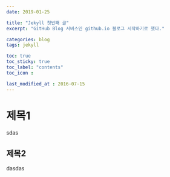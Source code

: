 ```yaml
---
date: 2019-01-25

title: "Jekyll 첫번째 글"
excerpt: "GitHub Blog 서비스인 github.io 블로그 시작하기로 했다."

categories: blog
tags: jekyll

toc: true  
toc_sticky: true
toc_label: "contents"
toc_icon : 

last_modified_at : 2016-07-15
---
```


# 제목1
sdas
## 제목2
dasdas